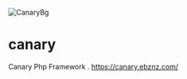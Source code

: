 ![CanaryBg](https://github.com/user-attachments/assets/9b13ca27-a225-4ea8-9d13-855112b31b00)

# canary
Canary Php Framework .
https://canary.ebznz.com/

